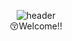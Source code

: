<div align="center">

  ![header](https://capsule-render.vercel.app/api?type=cylinder&text=seye0n)<br/>
  😚Welcome!!
</div>
